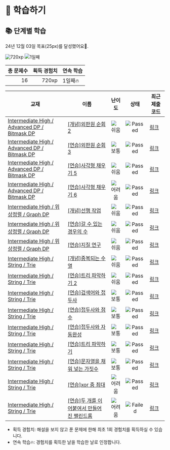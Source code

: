 # 📖 학습하기

## 📚 단계별 학습
24년 12월 03일 목표(25px)를 달성했어요🥳.

![720xp](https://img.shields.io/badge/EXP-720xp-%235cb85c.svg?for-the-badge)
![1일째](https://img.shields.io/badge/연속학습-1일째-%23E34F26.svg?for-the-badge)

|총 문제수|획득 경험치|연속 학습|
|---:|---:|---|
16|720xp|1일째🔥|

|교재|이름|난이도|상태|최근 제출 코드|
|---|---|:---:|:---:|---|
|[Intermediate High / Advanced DP / Bitmask DP](https://www.codetree.ai/missions?missionId=9)|[[개념]외판원 순회 2](https://www.codetree.ai/missions/9/problems/traveling-salesman-problem-2)|![쉬움][easy]|![Passed][passed]|[링크](https://github.com/ingyu1008/codetree-TILs/blob/main/241203/%EC%99%B8%ED%8C%90%EC%9B%90%20%EC%88%9C%ED%9A%8C%202/traveling-salesman-problem-2.cpp)|
|[Intermediate High / Advanced DP / Bitmask DP](https://www.codetree.ai/missions?missionId=9)|[[연습]외판원 순회 3](https://www.codetree.ai/missions/9/problems/taveling-salesman-problem-3)|![보통][medium]|![Passed][passed]|[링크](https://github.com/ingyu1008/codetree-TILs/blob/main/241203/%EC%99%B8%ED%8C%90%EC%9B%90%20%EC%88%9C%ED%9A%8C%203/taveling-salesman-problem-3.cpp)|
|[Intermediate High / Advanced DP / Bitmask DP](https://www.codetree.ai/missions?missionId=9)|[[연습]사각형 채우기 5](https://www.codetree.ai/missions/9/problems/rectangle-fill-5)|![쉬움][easy]|![Passed][passed]|[링크](https://github.com/ingyu1008/codetree-TILs/blob/main/241203/%EC%82%AC%EA%B0%81%ED%98%95%20%EC%B1%84%EC%9A%B0%EA%B8%B0%205/rectangle-fill-5.cpp)|
|[Intermediate High / Advanced DP / Bitmask DP](https://www.codetree.ai/missions?missionId=9)|[[연습]사각형 채우기 6](https://www.codetree.ai/missions/9/problems/rectangle-fill-6)|![어려움][hard]|![Passed][passed]|[링크](https://github.com/ingyu1008/codetree-TILs/blob/main/241203/%EC%82%AC%EA%B0%81%ED%98%95%20%EC%B1%84%EC%9A%B0%EA%B8%B0%206/rectangle-fill-6.cpp)|
|[Intermediate High / 위상정렬 / Graph DP](https://www.codetree.ai/missions?missionId=9)|[[개념]선행 작업](https://www.codetree.ai/missions/9/problems/predecessor)|![쉬움][easy]|![Passed][passed]|[링크](https://github.com/ingyu1008/codetree-TILs/blob/main/241203/%EC%84%A0%ED%96%89%20%EC%9E%91%EC%97%85/predecessor.cpp)|
|[Intermediate High / 위상정렬 / Graph DP](https://www.codetree.ai/missions?missionId=9)|[[연습]갈 수 있는 경우의 수](https://www.codetree.ai/missions/9/problems/possible-path-of-travel)|![쉬움][easy]|![Passed][passed]|[링크](https://github.com/ingyu1008/codetree-TILs/blob/main/241203/%EA%B0%88%20%EC%88%98%20%EC%9E%88%EB%8A%94%20%EA%B2%BD%EC%9A%B0%EC%9D%98%20%EC%88%98/possible-path-of-travel.cpp)|
|[Intermediate High / 위상정렬 / Graph DP](https://www.codetree.ai/missions?missionId=9)|[[연습]지질 연구](https://www.codetree.ai/missions/9/problems/geological-research)|![쉬움][easy]|![Passed][passed]|[링크](https://github.com/ingyu1008/codetree-TILs/blob/main/241203/%EC%A7%80%EC%A7%88%20%EC%97%B0%EA%B5%AC/geological-research.cpp)|
|[Intermediate High / String / Trie](https://www.codetree.ai/missions?missionId=9)|[[개념]중복되는 수열](https://www.codetree.ai/missions/9/problems/duplicate-sequence)|![쉬움][easy]|![Passed][passed]|[링크](https://github.com/ingyu1008/codetree-TILs/blob/main/241203/%EC%A4%91%EB%B3%B5%EB%90%98%EB%8A%94%20%EC%88%98%EC%97%B4/duplicate-sequence.cpp)|
|[Intermediate High / String / Trie](https://www.codetree.ai/missions?missionId=9)|[[연습]트리 파악하기 2](https://www.codetree.ai/missions/9/problems/figure-out-the-tree-2)|![쉬움][easy]|![Passed][passed]|[링크](https://github.com/ingyu1008/codetree-TILs/blob/main/241203/%ED%8A%B8%EB%A6%AC%20%ED%8C%8C%EC%95%85%ED%95%98%EA%B8%B0%202/figure-out-the-tree-2.cpp)|
|[Intermediate High / String / Trie](https://www.codetree.ai/missions?missionId=9)|[[연습]검색어와 접두사](https://www.codetree.ai/missions/9/problems/search-terms-and-prefixes)|![보통][medium]|![Passed][passed]|[링크](https://github.com/ingyu1008/codetree-TILs/blob/main/241203/%EA%B2%80%EC%83%89%EC%96%B4%EC%99%80%20%EC%A0%91%EB%91%90%EC%82%AC/search-terms-and-prefixes.cpp)|
|[Intermediate High / String / Trie](https://www.codetree.ai/missions?missionId=9)|[[연습]접두사와 점수](https://www.codetree.ai/missions/9/problems/prefix-and-score)|![보통][medium]|![Passed][passed]|[링크](https://github.com/ingyu1008/codetree-TILs/blob/main/241203/%EC%A0%91%EB%91%90%EC%82%AC%EC%99%80%20%EC%A0%90%EC%88%98/prefix-and-score.cpp)|
|[Intermediate High / String / Trie](https://www.codetree.ai/missions?missionId=9)|[[연습]접두사와 자동완성](https://www.codetree.ai/missions/9/problems/prefix-and-autocomplete)|![보통][medium]|![Passed][passed]|[링크](https://github.com/ingyu1008/codetree-TILs/blob/main/241203/%EC%A0%91%EB%91%90%EC%82%AC%EC%99%80%20%EC%9E%90%EB%8F%99%EC%99%84%EC%84%B1/prefix-and-autocomplete.cpp)|
|[Intermediate High / String / Trie](https://www.codetree.ai/missions?missionId=9)|[[연습]트리 파악하기](https://www.codetree.ai/missions/9/problems/figure-out-the-tree)|![보통][medium]|![Passed][passed]|[링크](https://github.com/ingyu1008/codetree-TILs/blob/main/241203/%ED%8A%B8%EB%A6%AC%20%ED%8C%8C%EC%95%85%ED%95%98%EA%B8%B0/figure-out-the-tree.cpp)|
|[Intermediate High / String / Trie](https://www.codetree.ai/missions?missionId=9)|[[연습]문자열을 채워 넣는 가짓수](https://www.codetree.ai/missions/9/problems/number-of-ways-to-fill-a-string)|![보통][medium]|![Passed][passed]|[링크](https://github.com/ingyu1008/codetree-TILs/blob/main/241203/%EB%AC%B8%EC%9E%90%EC%97%B4%EC%9D%84%20%EC%B1%84%EC%9B%8C%20%EB%84%A3%EB%8A%94%20%EA%B0%80%EC%A7%93%EC%88%98/number-of-ways-to-fill-a-string.cpp)|
|[Intermediate High / String / Trie](https://www.codetree.ai/missions?missionId=9)|[[연습]xor 중 최대](https://www.codetree.ai/missions/9/problems/max-out-of-xor)|![어려움][hard]|![Passed][passed]|[링크](https://github.com/ingyu1008/codetree-TILs/blob/main/241203/xor%20%EC%A4%91%20%EC%B5%9C%EB%8C%80/max-out-of-xor.cpp)|
|[Intermediate High / String / Trie](https://www.codetree.ai/missions?missionId=9)|[[연습]두 개를 이어붙여서 만들어진 팰린드롬](https://www.codetree.ai/missions/9/problems/a-palindrome-made-by-joining-two)|![어려움][hard]|![Failed][failed]|[링크](https://github.com/ingyu1008/codetree-TILs/blob/main/241203/%EB%91%90%20%EA%B0%9C%EB%A5%BC%20%EC%9D%B4%EC%96%B4%EB%B6%99%EC%97%AC%EC%84%9C%20%EB%A7%8C%EB%93%A4%EC%96%B4%EC%A7%84%20%ED%8C%B0%EB%A6%B0%EB%93%9C%EB%A1%AC/a-palindrome-made-by-joining-two.cpp)|


* 획득 경험치: 해설을 보지 않고 푼 문제에 한해 최초 1회 경험치를 획득하실 수 있습니다.
* 연속 학습🔥: 경험치를 획득한 날을 학습한 날로 인정합니다.










[b5]: https://img.shields.io/badge/Bronze_5-%235D3E31.svg
[b4]: https://img.shields.io/badge/Bronze_4-%235D3E31.svg
[b3]: https://img.shields.io/badge/Bronze_3-%235D3E31.svg
[b2]: https://img.shields.io/badge/Bronze_2-%235D3E31.svg
[b1]: https://img.shields.io/badge/Bronze_1-%235D3E31.svg
[s5]: https://img.shields.io/badge/Silver_5-%23394960.svg
[s4]: https://img.shields.io/badge/Silver_4-%23394960.svg
[s3]: https://img.shields.io/badge/Silver_3-%23394960.svg
[s2]: https://img.shields.io/badge/Silver_2-%23394960.svg
[s1]: https://img.shields.io/badge/Silver_1-%23394960.svg
[g5]: https://img.shields.io/badge/Gold_5-%23FFC433.svg
[g4]: https://img.shields.io/badge/Gold_4-%23FFC433.svg
[g3]: https://img.shields.io/badge/Gold_3-%23FFC433.svg
[g2]: https://img.shields.io/badge/Gold_2-%23FFC433.svg
[g1]: https://img.shields.io/badge/Gold_1-%23FFC433.svg
[p5]: https://img.shields.io/badge/Platinum_5-%2376DDD8.svg
[p4]: https://img.shields.io/badge/Platinum_4-%2376DDD8.svg
[p3]: https://img.shields.io/badge/Platinum_3-%2376DDD8.svg
[p2]: https://img.shields.io/badge/Platinum_2-%2376DDD8.svg
[p1]: https://img.shields.io/badge/Platinum_1-%2376DDD8.svg
[passed]: https://img.shields.io/badge/Passed-%23009D27.svg
[failed]: https://img.shields.io/badge/Failed-%23D24D57.svg
[easy]: https://img.shields.io/badge/쉬움-%235cb85c.svg?for-the-badge
[medium]: https://img.shields.io/badge/보통-%23FFC433.svg?for-the-badge
[hard]: https://img.shields.io/badge/어려움-%23D24D57.svg?for-the-badge